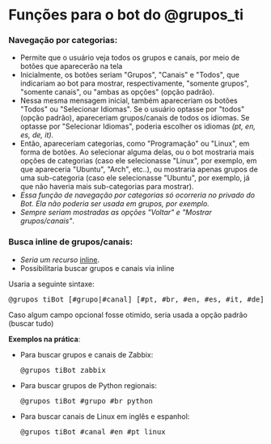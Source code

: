 <h1>Funções para o bot do @grupos_ti</h1>

<h3> Navegação por categorias:</h3>
<ul>
<li>Permite que o usuário veja todos os grupos e canais, por meio de botões que aparecerão na tela</li>
<li>Inicialmente, os botões seriam "Grupos", "Canais" e "Todos", que indicariam ao bot para mostrar, respectivamente, "somente grupos", "somente canais", ou "ambas as opções" (opção padrão).</li>
<li>Nessa mesma mensagem inicial, também apareceriam os botões "Todos" ou "Selecionar Idiomas". Se o usuário optasse por "todos" (opção padrão), apareceriam grupos/canais de todos os idiomas. Se optasse por "Selecionar Idiomas", poderia escolher os idiomas <i>(pt, en, es, de, it).</i></li>
<li>Então, apareceriam categorias, como "Programação" ou "Linux", em forma de botões. Ao selecionar alguma delas, ou o bot mostraria mais opções de categorias (caso ele selecionasse "Linux", por exemplo, em que apareceria "Ubuntu", "Arch", etc..), ou mostraria apenas grupos de uma sub-categoria (caso ele selecionasse "Ubuntu", por exemplo, já que não haveria mais sub-categorias para mostrar).</li>
<li><i>Essa função de navegação por categorias só ocorreria no privado do Bot. Ela não poderia ser usada em grupos, por exemplo.</i></li>
<li><i>Sempre seriam mostradas as opções "Voltar" e "Mostrar grupos/canais"</i>.</li>
</ul>

<h3>Busca inline de grupos/canais:</h3>
<ul>
<li><i>Seria um recurso</i> <a href="https://core.telegram.org/bots/inline">inline</a>.</li>
<li>Possibilitaria buscar grupos e canais via inline</li>
</ul>
Usaria a seguinte sintaxe:
<pre>@grupos_tiBot [#grupo|#canal] [#pt, #br, #en, #es, #it, #de] <i>sua busca aqui</i></pre>
Caso algum campo opcional fosse otimido, seria usada a opção padrão (buscar tudo)


<b>Exemplos na prática</b>:
<ul><li>Para buscar grupos e canais de Zabbix:</li>
<pre>@grupos_tiBot zabbix</pre>
<li>Para buscar grupos de Python regionais:</li>
<pre>@grupos_tiBot #grupo #br python</pre>
<li>Para buscar canais de Linux em inglês e espanhol:</li>
<pre>@grupos_tiBot #canal #en #pt linux</pre>
</ul>
